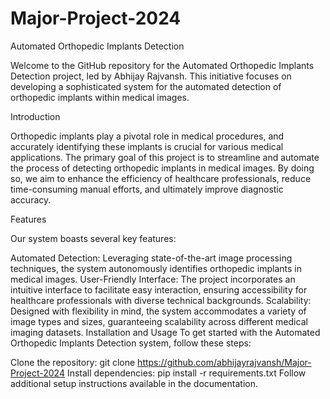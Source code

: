 # Major-Project-2024

Automated Orthopedic Implants Detection


Welcome to the GitHub repository for the Automated Orthopedic Implants Detection project, led by Abhijay Rajvansh. This initiative focuses on developing a sophisticated system for the automated detection of orthopedic implants within medical images.

Introduction

Orthopedic implants play a pivotal role in medical procedures, and accurately identifying these implants is crucial for various medical applications. The primary goal of this project is to streamline and automate the process of detecting orthopedic implants in medical images. By doing so, we aim to enhance the efficiency of healthcare professionals, reduce time-consuming manual efforts, and ultimately improve diagnostic accuracy.

Features

Our system boasts several key features:

Automated Detection: Leveraging state-of-the-art image processing techniques, the system autonomously identifies orthopedic implants in medical images.
User-Friendly Interface: The project incorporates an intuitive interface to facilitate easy interaction, ensuring accessibility for healthcare professionals with diverse technical backgrounds.
Scalability: Designed with flexibility in mind, the system accommodates a variety of image types and sizes, guaranteeing scalability across different medical imaging datasets.
Installation and Usage
To get started with the Automated Orthopedic Implants Detection system, follow these steps:

Clone the repository: git clone https://github.com/abhijayrajvansh/Major-Project-2024
Install dependencies: pip install -r requirements.txt
Follow additional setup instructions available in the documentation.